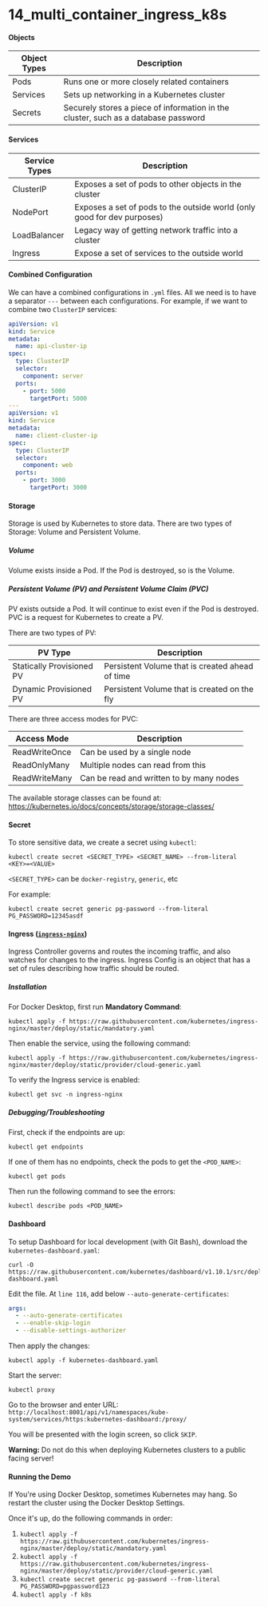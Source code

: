 # 14_multi_container_ingress_k8s

#### Objects

| Object Types | Description |
|---|---|
| Pods | Runs one or more closely related containers |
| Services | Sets up networking in a Kubernetes cluster |
| Secrets | Securely stores a piece of information in the cluster, such as a database password |

#### Services

| Service Types | Description |
|---|---|
| ClusterIP | Exposes a set of pods to other objects in the cluster |
| NodePort | Exposes a set of pods to the outside world (only good for dev purposes) |
| LoadBalancer | Legacy way of getting network traffic into a cluster |
| Ingress | Expose a set of services to the outside world |

#### Combined Configuration

We can have a combined configurations in `.yml` files. All we need is to have a separator `---` between each configurations. For example, if we want to combine two `ClusterIP` services:
``` yaml
apiVersion: v1
kind: Service
metadata:
  name: api-cluster-ip
spec:
  type: ClusterIP
  selector:
    component: server
  ports:
    - port: 5000
      targetPort: 5000
---
apiVersion: v1
kind: Service
metadata:
  name: client-cluster-ip
spec:
  type: ClusterIP
  selector:
    component: web
  ports:
    - port: 3000
      targetPort: 3000
```

#### Storage

Storage is used by Kubernetes to store data. There are two types of Storage: Volume and Persistent Volume.

##### Volume

Volume exists inside a Pod. If the Pod is destroyed, so is the Volume.

##### Persistent Volume (PV) and Persistent Volume Claim (PVC)

PV exists outside a Pod. It will continue to exist even if the Pod is destroyed. PVC is a request for Kubernetes to create a PV.

There are two types of PV:

| PV Type | Description |
|---|---|
| Statically Provisioned PV | Persistent Volume that is created ahead of time |
| Dynamic Provisioned PV | Persistent Volume that is created on the fly |

There are three access modes for PVC:

| Access Mode | Description |
|---|---|
| ReadWriteOnce | Can be used by a single node |
| ReadOnlyMany | Multiple nodes can read from this |
| ReadWriteMany | Can be read and written to by many nodes |

The available storage classes can be found at: https://kubernetes.io/docs/concepts/storage/storage-classes/

#### Secret

To store sensitive data, we create a secret using `kubectl`:
```console
kubectl create secret <SECRET_TYPE> <SECRET_NAME> --from-literal <KEY>=<VALUE>
```

`<SECRET_TYPE>` can be `docker-registry`, `generic`, etc

For example:
```console
kubectl create secret generic pg-password --from-literal PG_PASSWORD=12345asdf 
```

#### Ingress ([`ingress-nginx`](https://github.com/kubernetes/ingress-nginx))

Ingress Controller governs and routes the incoming traffic, and also watches for changes to the ingress.
Ingress Config is an object that has a set of rules describing how traffic should be routed.

##### Installation

For Docker Desktop, first run **Mandatory Command**:
```console
kubectl apply -f https://raw.githubusercontent.com/kubernetes/ingress-nginx/master/deploy/static/mandatory.yaml
```

Then enable the service, using the following command:
```console
kubectl apply -f https://raw.githubusercontent.com/kubernetes/ingress-nginx/master/deploy/static/provider/cloud-generic.yaml
```

To verify the Ingress service is enabled:
```console
kubectl get svc -n ingress-nginx
```

##### Debugging/Troubleshooting

First, check if the endpoints are up:
```console
kubectl get endpoints
```

If one of them has no endpoints, check the pods to get the `<POD_NAME>`:
```console
kubectl get pods
```

Then run the following command to see the errors:
```console
kubectl describe pods <POD_NAME>
```

#### Dashboard

To setup Dashboard for local development (with Git Bash), download the `kubernetes-dashboard.yaml`:
```console
curl -O https://raw.githubusercontent.com/kubernetes/dashboard/v1.10.1/src/deploy/recommended/kubernetes-dashboard.yaml
```

Edit the file. At `line 116`, add below `--auto-generate-certificates`:
```yaml
args:
  - --auto-generate-certificates
  - --enable-skip-login
  - --disable-settings-authorizer
```

Then apply the changes:
```console
kubectl apply -f kubernetes-dashboard.yaml
```

Start the server:
```console
kubectl proxy
```

Go to the browser and enter URL: `http://localhost:8001/api/v1/namespaces/kube-system/services/https:kubernetes-dashboard:/proxy/`

You will be presented with the login screen, so click `SKIP`.

**Warning:** Do not do this when deploying Kubernetes clusters to a public facing server!

#### Running the Demo
If You're using Docker Desktop, sometimes Kubernetes may hang. So restart the cluster using the Docker Desktop Settings.

Once it's up, do the following commands in order:
1. `kubectl apply -f https://raw.githubusercontent.com/kubernetes/ingress-nginx/master/deploy/static/mandatory.yaml`
2. `kubectl apply -f https://raw.githubusercontent.com/kubernetes/ingress-nginx/master/deploy/static/provider/cloud-generic.yaml`
3. `kubectl create secret generic pg-password --from-literal PG_PASSWORD=pgpassword123`
4. `kubectl apply -f k8s`